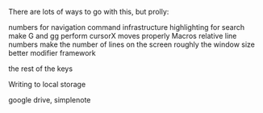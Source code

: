 There are lots of ways to go with this, but prolly:

numbers for navigation
command infrastructure
highlighting for search
make G and gg perform cursorX moves properly
Macros
relative line numbers
make the number of lines on the screen roughly the window size
better modifier framework

the rest of the keys

Writing to local storage

google drive, simplenote


